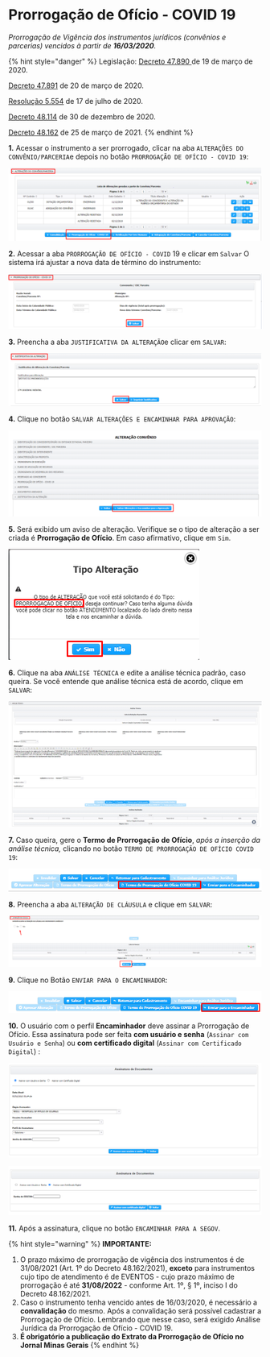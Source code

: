 # Prorrogação de Ofício - COVID 19

_Prorrogação de Vigência dos instrumentos jurídicos (convênios e parcerias) vencidos à partir de **16/03/2020**._

{% hint style="danger" %}
Legislação: [Decreto 47.890 ](https://www.almg.gov.br/consulte/legislacao/completa/completa.html?tipo=DEC\&num=47890\&comp=\&ano=2020)de 19 de março de 2020.

&#x20;                       [Decreto 47.891](https://www.almg.gov.br/consulte/legislacao/completa/completa.html?tipo=DEC\&num=47891\&comp=\&ano=2020) de 20 de março de 2020.

&#x20;                       [Resolução 5.554](https://www.almg.gov.br/consulte/legislacao/completa/completa.html?num=5554\&ano=2020\&tipo=RAL) de 17 de julho de 2020.&#x20;

&#x20;                        [Decreto 48.114](https://www.almg.gov.br/consulte/legislacao/completa/completa.html?tipo=DEC\&num=48114\&comp=\&ano=2020\&aba=js\_textoOriginal#texto) de 30 de dezembro de 2020.

&#x20;                        [Decreto 48.162](https://www.almg.gov.br/consulte/legislacao/completa/completa.html?tipo=DEC\&num=48162\&comp=\&ano=2021) de 25 de março de 2021.
{% endhint %}

**1.** Acessar o instrumento a ser prorrogado, clicar na aba `ALTERAÇÕES DO CONVÊNIO/PARCERIA`e depois no botão `PRORROGAÇÃO DE OFÍCIO - COVID 19`:

![](<../../../../.gitbook/assets/image (358).png>)

**2.** Acessar a aba `PRORROGAÇÃO DE OFÍCIO - COVID` 19  e clicar em `Salvar` O sistema irá ajustar a nova data de término do instrumento:

![](<../../../../.gitbook/assets/image (443).png>)

**3.** Preencha a aba `JUSTIFICATIVA DA ALTERAÇÃO`e clicar em `SALVAR`:

![](<../../../../.gitbook/assets/image (359).png>)

**4.** Clique no botão `SALVAR ALTERAÇÕES E ENCAMINHAR PARA APROVAÇÃO`:

![](<../../../../.gitbook/assets/image (344).png>)

**5.** Será exibido um aviso de alteração. Verifique se o tipo de alteração a ser criada é **Prorrogação de Ofício**. Em caso afirmativo, clique em `Sim`.

![](<../../../../.gitbook/assets/image (360).png>)

**6.** Clique na aba `ANÁLISE TÉCNICA` e edite a análise técnica padrão, caso queira. Se você entende que análise técnica está de acordo, clique em `SALVAR`:

![](<../../../../.gitbook/assets/image (399).png>)

**7.** Caso queira, gere o **Termo de Prorrogação de Ofício**, _após a inserção da análise técnica,_ clicando no botão `TERMO DE PRORROGAÇÃO DE OFÍCIO COVID 19`:

![](<../../../../.gitbook/assets/image (348).png>)

**8.** Preencha a aba `ALTERAÇÃO DE CLÁUSULA` e clique em `SALVAR`:

![](<../../../../.gitbook/assets/image (349).png>)

**9.** Clique no Botão `ENVIAR PARA O ENCAMINHADOR`:

![](<../../../../.gitbook/assets/image (342) (1).png>)

**10.** O usuário com o perfil **Encaminhador** deve assinar a Prorrogação de Ofício. Essa assinatura pode ser feita **com usuário e senha** (`Assinar com Usuário e Senha`) ou **com certificado digital** (`Assinar com Certificado Digital`)  :

![Assinatura com Usuário e Senha](<../../../../.gitbook/assets/image (392) (1).png>)

![Assinatura com Certificado Digital](<../../../../.gitbook/assets/image (395).png>)

**11.** Após a assinatura, clique no botão `ENCAMINHAR PARA A SEGOV`.



{% hint style="warning" %}
**IMPORTANTE:**

1. O prazo máximo de prorrogação de vigência dos instrumentos é de 31/08/2021 (Art. 1º do Decreto 48.162/2021), **exceto** para instrumentos cujo tipo de atendimento é de EVENTOS - cujo prazo máximo de prorrogação é até **31/08/2022** - conforme Art. 1º, § 1º, inciso I do Decreto 48.162/2021.
2. Caso o instrumento tenha vencido antes de 16/03/2020, é necessário a **convalidação** do mesmo. Após a convalidação será possível cadastrar a Prorrogação de Ofício. Lembrando que nesse caso, será exigido Análise Jurídica da Prorrogação de Ofício - COVID 19.
3. **É obrigatório a publicação do Extrato da Prorrogação de Ofício no Jornal Minas Gerais**
{% endhint %}
